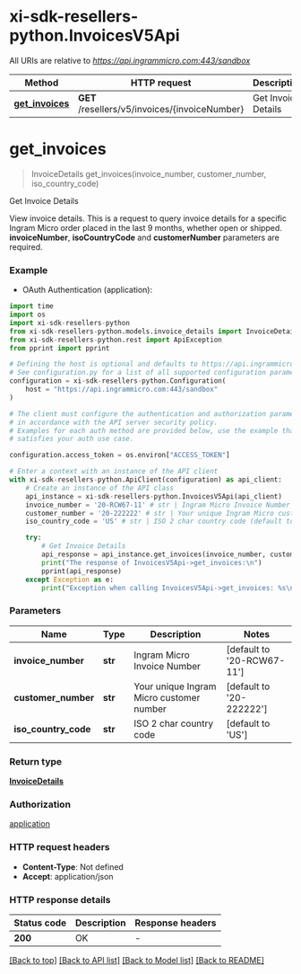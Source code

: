 # xi-sdk-resellers-python.InvoicesV5Api

All URIs are relative to *https://api.ingrammicro.com:443/sandbox*

Method | HTTP request | Description
------------- | ------------- | -------------
[**get_invoices**](InvoicesV5Api.md#get_invoices) | **GET** /resellers/v5/invoices/{invoiceNumber} | Get Invoice Details


# **get_invoices**
> InvoiceDetails get_invoices(invoice_number, customer_number, iso_country_code)

Get Invoice Details

View invoice details. This is a request to query invoice details for a specific Ingram Micro order placed in the last 9 months, whether open or shipped.   <strong>invoiceNumber</strong>, <strong>isoCountryCode</strong> and <strong>customerNumber</strong> parameters are required.

### Example

* OAuth Authentication (application):

```python
import time
import os
import xi-sdk-resellers-python
from xi-sdk-resellers-python.models.invoice_details import InvoiceDetails
from xi-sdk-resellers-python.rest import ApiException
from pprint import pprint

# Defining the host is optional and defaults to https://api.ingrammicro.com:443/sandbox
# See configuration.py for a list of all supported configuration parameters.
configuration = xi-sdk-resellers-python.Configuration(
    host = "https://api.ingrammicro.com:443/sandbox"
)

# The client must configure the authentication and authorization parameters
# in accordance with the API server security policy.
# Examples for each auth method are provided below, use the example that
# satisfies your auth use case.

configuration.access_token = os.environ["ACCESS_TOKEN"]

# Enter a context with an instance of the API client
with xi-sdk-resellers-python.ApiClient(configuration) as api_client:
    # Create an instance of the API class
    api_instance = xi-sdk-resellers-python.InvoicesV5Api(api_client)
    invoice_number = '20-RCW67-11' # str | Ingram Micro Invoice Number (default to '20-RCW67-11')
    customer_number = '20-222222' # str | Your unique Ingram Micro customer number (default to '20-222222')
    iso_country_code = 'US' # str | ISO 2 char country code (default to 'US')

    try:
        # Get Invoice Details
        api_response = api_instance.get_invoices(invoice_number, customer_number, iso_country_code)
        print("The response of InvoicesV5Api->get_invoices:\n")
        pprint(api_response)
    except Exception as e:
        print("Exception when calling InvoicesV5Api->get_invoices: %s\n" % e)
```



### Parameters


Name | Type | Description  | Notes
------------- | ------------- | ------------- | -------------
 **invoice_number** | **str**| Ingram Micro Invoice Number | [default to &#39;20-RCW67-11&#39;]
 **customer_number** | **str**| Your unique Ingram Micro customer number | [default to &#39;20-222222&#39;]
 **iso_country_code** | **str**| ISO 2 char country code | [default to &#39;US&#39;]

### Return type

[**InvoiceDetails**](InvoiceDetails.md)

### Authorization

[application](../README.md#application)

### HTTP request headers

 - **Content-Type**: Not defined
 - **Accept**: application/json

### HTTP response details

| Status code | Description | Response headers |
|-------------|-------------|------------------|
**200** | OK |  -  |

[[Back to top]](#) [[Back to API list]](../README.md#documentation-for-api-endpoints) [[Back to Model list]](../README.md#documentation-for-models) [[Back to README]](../README.md)

